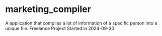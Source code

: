 # marketing_compiler
A application that compiles a lot of information of a specific person into a unique file.
Freelance Project
Started in 2024-09-30
